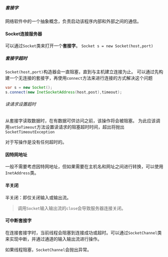 ##### 套接字
网络软件中的一个抽象概念，负责启动该程序内部和外部之间的通信。
#### Socket连接服务器
可以通过`Socket`类来打开一个**套接字**。
`Socket s = new Socket(host,port)`
##### 套接字超时
`Socket(host,port)`构造器会一直阻塞，直到与主机建立连接为止。
可以通过先构建一个无连接的套接字，再使用`connect`方法来进行连接的方式解决这个问题
```java
var s = new Socket();
s.connect(new InetSocketAddress(host,post),timeout);
```
###### 读请求设置超时
从套接字读取数据时，在有数据可供访问之前，该操作将会被阻塞。
为此应该调用`setSoTimeout`方法设置读请求的阻塞超时时间，超出将抛出`SocketTimeoutException`

对于写操作是没有任何超时的。
#### 因特网地址
一般不需要考虑因特网地址，但如果需要在主机名和网址之间进行转换，可以使用`InetAddress`类。
#### 半关闭
半关闭：即仅关闭输入或输出流。
>调用`Socket`输入输出流的`close`会导致服务器连接关闭。
#### 可中断套接字
在连接套接字时，当前线程会阻塞到连接成功或超时。可以通过`SocketChannel`类来实现中断，并通过通道的输入输出流进行操作。

如果线程阻塞，`SocketChannel`会抛出异常。